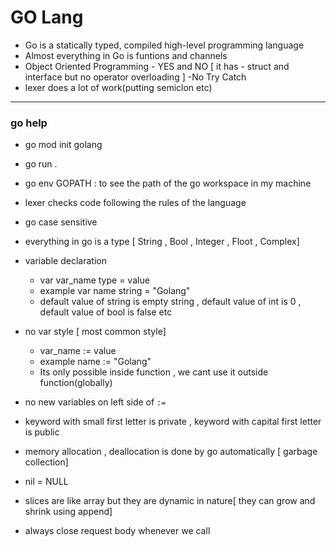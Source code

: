 # GO Lang
- Go is a statically typed, compiled high-level programming language
- Almost everything in Go is funtions and channels
- Object Oriented Programming - YES and NO [ it has - struct and interface  but no operator overloading ]
-No Try Catch
- lexer does a lot of work(putting semiclon etc)
----------------------------------------------------------
### go help 

- go mod init golang
- go run .
- go env GOPATH : to see the path of the go workspace in my machine
- lexer checks code following the rules of the language
- go case sensitive 
- everything in go is a type [ String , Bool , Integer , Floot , Complex]
- variable declaration
  - var var_name type = value
  - example var name string = "Golang"
  - default value of string is empty string , default value of int is 0 , default value of bool is false etc
- no var style [ most common style]
  - var_name := value
  - example name := "Golang"
  - Its only possible inside function , we cant use it outside function(globally)

- no new variables on left side of `:=`
- keyword with small first letter is private , keyword with capital first letter is public
- memory allocation , deallocation is done by go automatically [ garbage collection]
- nil = NULL
- slices are like array but they are dynamic in nature[ they can grow and shrink  using append]
- always close request body whenever we call  
